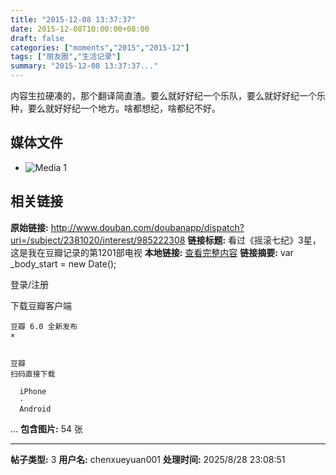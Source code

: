 ```yaml
---
title: "2015-12-08 13:37:37"
date: 2015-12-08T10:00:00+08:00
draft: false
categories: ["moments","2015","2015-12"]
tags: ["朋友圈","生活记录"]
summary: "2015-12-08 13:37:37..."
---
```


内容生拉硬凑的，那个翻译简直渣。要么就好好纪一个乐队，要么就好好纪一个乐种，要么就好好纪一个地方。啥都想纪，啥都纪不好。

## 媒体文件

- ![Media 1](/Moments/photos/2015-12-08/201512081337370.jpg)

## 相关链接

**原始链接:** http://www.douban.com/doubanapp/dispatch?uri=/subject/2381020/interest/985222308
**链接标题:** 看过《摇滚七纪》3星，这是我在豆瓣记录的第1201部电视
**本地链接:** [查看完整内容](/link_content/2015/12/2015-12-08/link_content/)
**链接摘要:** var _body_start = new Date();

    
    



    




  
    

  登录/注册



    
  下载豆瓣客户端
  
    豆瓣 6.0 全新发布
    ×
  
  
    豆瓣
    扫码直接下载
    
      iPhone
      ·
      Android
    
  


    



  
  ...
**包含图片:** 54 张

---

**帖子类型:** 3
**用户名:** chenxueyuan001
**处理时间:** 2025/8/28 23:08:51